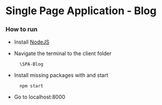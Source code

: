 #  Single Page Application - Blog

### How to run
- Install [NodeJS](http://nodejs.org/)
		
- Navigate the terminal to the client folder

		\SPA-Blog
		
- Install missing packages with and start 

		npm start
		
- Go to localhost:8000	
